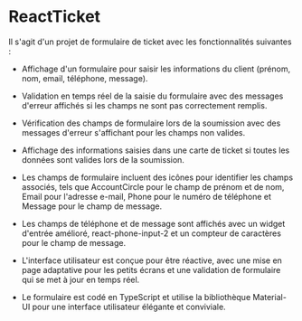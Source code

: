 ﻿# ReactTicket
Il s'agit d'un projet de formulaire de ticket avec les fonctionnalités suivantes :

- Affichage d'un formulaire pour saisir les informations du client (prénom, nom, email, téléphone, message).

- Validation en temps réel de la saisie du formulaire avec des messages d'erreur affichés si les champs ne sont pas correctement remplis.

- Vérification des champs de formulaire lors de la soumission avec des messages d'erreur s'affichant pour les champs non valides.

- Affichage des informations saisies dans une carte de ticket si toutes les données sont valides lors de la soumission.

- Les champs de formulaire incluent des icônes pour identifier les champs associés, tels que AccountCircle pour le champ de prénom et de nom, Email pour l'adresse e-mail, Phone pour le numéro de téléphone et Message pour le champ de message.

- Les champs de téléphone et de message sont affichés avec un widget d'entrée amélioré, react-phone-input-2 et un compteur de caractères pour le champ de message.

- L'interface utilisateur est conçue pour être réactive, avec une mise en page adaptative pour les petits écrans et une validation de formulaire qui se met à jour en temps réel.

- Le formulaire est codé en TypeScript et utilise la bibliothèque Material-UI pour une interface utilisateur élégante et conviviale.



